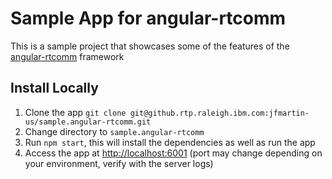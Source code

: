 # Sample App for angular-rtcomm
This is a sample project that showcases some of the features of the [angular-rtcomm](https://github.com/WASdev/lib.angular-rtcomm/) framework

## Install Locally
1. Clone the app `git clone git@github.rtp.raleigh.ibm.com:jfmartin-us/sample.angular-rtcomm.git`
2. Change directory to `sample.angular-rtcomm`
3. Run `npm start`, this will install the dependencies as well as run the app
4. Access the app at [http://localhost:6001](http://localhost:6001) (port may change depending on your environment, verify with the server logs)
